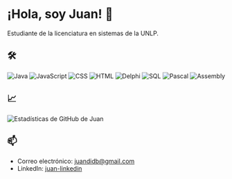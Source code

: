# ¡Hola, soy Juan! 👋

Estudiante de la licenciatura en sistemas de la UNLP.

## 🛠️ 
![Java](https://img.shields.io/badge/Java-0f4b7b?style=flat&logo=java&logoColor=white)
![JavaScript](https://img.shields.io/badge/JavaScript-000000?style=flat&logo=javascript&logoColor=white)
![CSS](https://img.shields.io/badge/CSS-2965F1?style=flat&logo=css3&logoColor=white)
![HTML](https://img.shields.io/badge/HTML-E34F26?style=flat&logo=html5&logoColor=white)
![Delphi](https://img.shields.io/badge/Delphi-EE1C25?style=flat&logo=delphi&logoColor=white)
![SQL](https://img.shields.io/badge/SQL-00618D?style=flat&logo=mysql&logoColor=white)
![Pascal](https://img.shields.io/badge/Pascal-000000?style=flat&logo=pascal&logoColor=white)
![Assembly](https://img.shields.io/badge/Assembly-000000?style=flat&logo=assembly&logoColor=white)


## 📈 
![Estadísticas de GitHub de Juan](https://github-readme-stats.vercel.app/api?username=juandddb&show_icons=true&theme=radical)

## 📫 

- Correo electrónico: juandidb@gmail.com
- LinkedIn: [juan-linkedin](https://www.linkedin.com/in/juan-di-benedetto-a9b53a245/)
